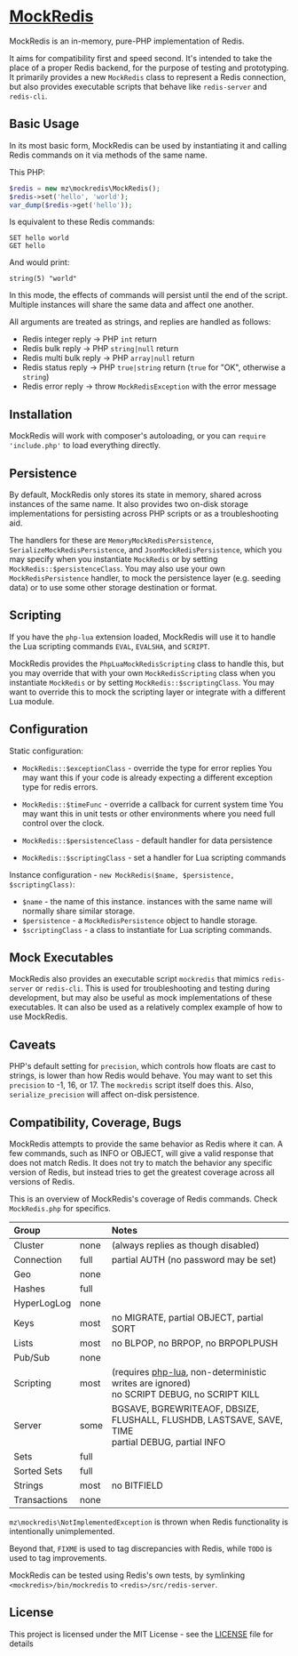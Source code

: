 [MockRedis](https://github.com/machinezone/php-mockredis)
=========================================================
MockRedis is an in-memory, pure-PHP implementation of Redis.

It aims for compatibility first and speed second.
It's intended to take the place of a proper Redis backend, for the purpose of testing and prototyping.
It primarily provides a new `MockRedis` class to represent a Redis connection, but also provides executable scripts that behave like `redis-server` and `redis-cli`.

Basic Usage
-----------
In its most basic form, MockRedis can be used by instantiating it and calling Redis commands on it via methods of the same name.

This PHP:
```php
$redis = new mz\mockredis\MockRedis();
$redis->set('hello', 'world');
var_dump($redis->get('hello'));
```
Is equivalent to these Redis commands:
```redis
SET hello world
GET hello
```
And would print:
```
string(5) "world"
```

In this mode, the effects of commands will persist until the end of the script.
Multiple instances will share the same data and affect one another.

All arguments are treated as strings, and replies are handled as follows:
- Redis integer reply    -> PHP `int` return
- Redis bulk reply       -> PHP `string|null` return
- Redis multi bulk reply -> PHP `array|null` return
- Redis status reply     -> PHP `true|string` return (`true` for "OK", otherwise a `string`)
- Redis error reply      -> throw `MockRedisException` with the error message


Installation
------------
MockRedis will work with composer's autoloading, or you can `require 'include.php'` to load everything directly.


Persistence
-----------
By default, MockRedis only stores its state in memory, shared across instances of the same name.
It also provides two on-disk storage implementations for persisting across PHP scripts or as a troubleshooting aid.

The handlers for these are `MemoryMockRedisPersistence`, `SerializeMockRedisPersistence`, and `JsonMockRedisPersistence`, which you may specify when you instantiate `MockRedis` or by setting `MockRedis::$persistenceClass`.
You may also use your own `MockRedisPersistence` handler, to mock the persistence layer (e.g. seeding data) or to use some other storage destination or format.


Scripting
---------
If you have the `php-lua` extension loaded, MockRedis will use it to handle the Lua scripting commands `EVAL`, `EVALSHA`, and `SCRIPT`.

MockRedis provides the `PhpLuaMockRedisScripting` class to handle this, but you may override that with your own `MockRedisScripting` class when you instantiate `MockRedis` or by setting `MockRedis::$scriptingClass`.
You may want to override this to mock the scripting layer or integrate with a different Lua module.


Configuration
-------------
Static configuration:
- `MockRedis::$exceptionClass` - override the type for error replies
        You may want this if your code is already expecting a different exception type for redis errors.

- `MockRedis::$timeFunc` - override a callback for current system time
        You may want this in unit tests or other environments where you need full control over the clock.

- `MockRedis::$persistenceClass` - default handler for data persistence
- `MockRedis::$scriptingClass` - set a handler for Lua scripting commands

Instance configuration - `new MockRedis($name, $persistence, $scriptingClass)`:
- `$name` - the name of this instance.  instances with the same name will normally share similar storage.
- `$persistence` - a `MockRedisPersistence` object to handle storage.
- `$scriptingClass` - a class to instantiate for Lua scripting commands.


Mock Executables
----------------
MockRedis also provides an executable script `mockredis` that mimics `redis-server` or `redis-cli`.
This is used for troubleshooting and testing during development, but may also be useful as mock implementations of these executables.
It can also be used as a relatively complex example of how to use MockRedis.


Caveats
-------
PHP's default setting for `precision`, which controls how floats are cast to strings, is lower than how Redis would behave.
You may want to set this `precision` to -1, 16, or 17.
The `mockredis` script itself does this.
Also, `serialize_precision` will affect on-disk persistence.


Compatibility, Coverage, Bugs
-----------------------------
MockRedis attempts to provide the same behavior as Redis where it can.
A few commands, such as INFO or OBJECT, will give a valid response that does not match Redis.
It does not try to match the behavior any specific version of Redis, but instead tries to get the greatest coverage across all versions of Redis.

This is an overview of MockRedis's coverage of Redis commands.  Check `MockRedis.php` for specifics.

Group        |      | Notes
:------------|:-----|:-----
Cluster      | none | (always replies as though disabled)
Connection   | full | partial AUTH (no password may be set)
Geo          | none |
Hashes       | full |
HyperLogLog  | none |
Keys         | most | no MIGRATE, partial OBJECT, partial SORT
Lists        | most | no BLPOP, no BRPOP, no BRPOPLPUSH
Pub/Sub      | none |
Scripting    | most | (requires [php-lua](https://github.com/laruence/php-lua), non-deterministic writes are ignored)<br>no SCRIPT DEBUG, no SCRIPT KILL
Server       | some | BGSAVE, BGREWRITEAOF, DBSIZE, FLUSHALL, FLUSHDB, LASTSAVE, SAVE, TIME<br>partial DEBUG, partial INFO
Sets         | full |
Sorted Sets  | full |
Strings      | most | no BITFIELD
Transactions | none |

`mz\mockredis\NotImplementedException` is thrown when Redis functionality is intentionally unimplemented.

Beyond that, `FIXME` is used to tag discrepancies with Redis, while `TODO` is used to tag improvements.

MockRedis can be tested using Redis's own tests, by symlinking `<mockredis>/bin/mockredis` to `<redis>/src/redis-server`.


License
-------
This project is licensed under the MIT License - see the [LICENSE](LICENSE) file for details